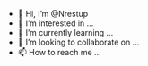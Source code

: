 - 👋 Hi, I’m @Nrestup
- 👀 I’m interested in ...
- 🌱 I’m currently learning ...
- 💞️ I’m looking to collaborate on ...
- 📫 How to reach me ...

<!---
Nrestup/Nrestup is a ✨ special ✨ repository because its `README.md` (this file) appears on your GitHub profile.
You can click the Preview link to take a look at your changes.
--->

